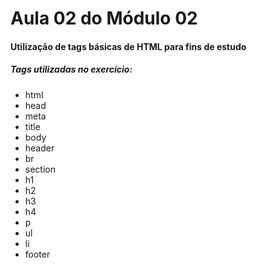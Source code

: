# Aula 02 do Módulo 02

#### Utilização de tags básicas de HTML para fins de estudo



##### Tags utilizadas no exercício:

* html
* head
* meta
* title
* body
* header
* br
* section
* h1
* h2
* h3
* h4
* p
* ul
* li
* footer
